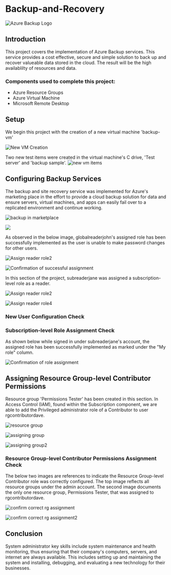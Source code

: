 # Backup-and-Recovery

![Azure Backup Logo](https://imgur.com/eNx24Bw.jpg)

## Introduction

This project covers the implementation of Azure Backup services. This service provides a cost effective, secure and simple solution to back up and recover valueable data stored in the cloud. The result will be the high availablilty of resources and data.

### Components used to complete this project:

- Azure Resource Groups
- Azure Virtual Machine
- Microsoft Remote Desktop

## Setup

We begin this project with the creation of a new virtual machine 'backup-vm'

![New VM Creation](https://imgur.com/J8OrCHq.jpg) 

Two new test items were created in the virtual machine's C drive, 'Test server' and 'backup sample'. 
![new vm items](https://imgur.com/Ta484UI.jpg)

## Configuring Backup Services

The backup and site recovery service was implemented for Azure's marketing place in the effort to provide a cloud backup solution for data and ensure servers, virtual machines, and apps can easily fail over to a replicated environment and continue working.

![backup in marketplace](https://imgur.com/yqvzmIa.jpg) 

![](https://imgur.com/umayheb.jpg)

As observed in the below image, globalreaderjohn's assigned role has been successfully implemented as the user is unable to make password changes for other users. 

![Assign reader role2](https://imgur.com/CSv5EoM.jpg)

![Confirmation of successful assignment](https://imgur.com/NN4ft2U.jpg)

In this section of the project, subreaderjane was assigned a subscription-level role as a reader. 

![Assign reader role2](.jpg)

![Assign reader role4](.jpg) 

### New User Configuration Check

### Subscription-level Role Assignment Check
As shown below while signed in under subreaderjane's account, the assigned role has been successfully implemented as marked under the "My role" column. 

![Confirmation of role assignment](.jpg) 

## Assigning Resource Group-level Contributor Permissions

Resource group 'Permissions Tester' has been created in this section. In Access Control (IAM), found within the Subscription component, we are able to add the Privileged administrator role of a Contributor to user rgcontributordave.

![resource group](.jpg)

![assigning group](.jpg)

![assigning group2](.jpg)

### Resource Group-level Contributor Permissions Assignment Check

The below two images are references to indicate the Resource Group-level Contributor role was correctly configured. The top image reflects all resource groups under the admin account. The second image documents the only one resource group, Permissions Tester, that was assigned to rgcontributordave. 

![confirm correct rg assignment](.jpg) 

![confirm correct rg assignment2](.jpg) 


## Conclusion
System administrator key skills include system maintenance and health monitoring, thus ensuring that their company's computers, servers, and internet are always available. This includes setting up and maintaining the system and installing, debugging, and evaluating a new technology for their businesses.
